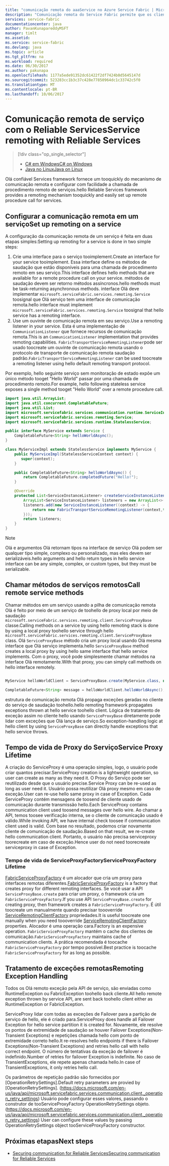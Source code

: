 ```yaml
---
title: "comunicação remota do aaaService no Azure Service Fabric | Microsoft Docs"
description: "Comunicação remota do Service Fabric permite que os clientes e serviços toocommunicate com serviços usando uma chamada de procedimento remoto."
services: service-fabric
documentationcenter: java
author: PavanKunapareddyMSFT
manager: timlt
ms.assetid: 
ms.service: service-fabric
ms.devlang: java
ms.topic: article
ms.tgt_pltfrm: na
ms.workload: required
ms.date: 06/30/2017
ms.author: pakunapa
ms.openlocfilehash: 1177a5ede91352dc61422f2df7424b0d5645147d
ms.sourcegitcommit: 523283cc1b3c37c428e77850964dc1c33742c5f0
ms.translationtype: MT
ms.contentlocale: pt-BR
ms.lasthandoff: 10/06/2017
---
```

# <a name="service-remoting-with-reliable-services"></a><span data-ttu-id="17b8c-103">Comunicação remota de serviço com o Reliable Services</span><span class="sxs-lookup"><span data-stu-id="17b8c-103">Service remoting with Reliable Services</span></span>
> [!div class="op_single_selector"]
> * [<span data-ttu-id="17b8c-104">C# em Windows</span><span class="sxs-lookup"><span data-stu-id="17b8c-104">C# on Windows</span></span>](service-fabric-reliable-services-communication-remoting.md)
> * [<span data-ttu-id="17b8c-105">Java no Linux</span><span class="sxs-lookup"><span data-stu-id="17b8c-105">Java on Linux</span></span>](service-fabric-reliable-services-communication-remoting-java.md)
>
>

<span data-ttu-id="17b8c-106">Olá confiável Services framework fornece um tooquickly do mecanismo de comunicação remota e configurar com facilidade a chamada de procedimento remoto de serviços.</span><span class="sxs-lookup"><span data-stu-id="17b8c-106">hello Reliable Services framework provides a remoting mechanism tooquickly and easily set up remote procedure call for services.</span></span>

## <a name="set-up-remoting-on-a-service"></a><span data-ttu-id="17b8c-107">Configurar a comunicação remota em um serviço</span><span class="sxs-lookup"><span data-stu-id="17b8c-107">Set up remoting on a service</span></span>
<span data-ttu-id="17b8c-108">A configuração da comunicação remota de um serviço é feita em duas etapas simples:</span><span class="sxs-lookup"><span data-stu-id="17b8c-108">Setting up remoting for a service is done in two simple steps:</span></span>

1. <span data-ttu-id="17b8c-109">Crie uma interface para o serviço tooimplement.</span><span class="sxs-lookup"><span data-stu-id="17b8c-109">Create an interface for your service tooimplement.</span></span> <span data-ttu-id="17b8c-110">Essa interface define os métodos de saudação que estão disponíveis para uma chamada de procedimento remoto em seu serviço.</span><span class="sxs-lookup"><span data-stu-id="17b8c-110">This interface defines hello methods that are available for a remote procedure call on your service.</span></span> <span data-ttu-id="17b8c-111">métodos de saudação devem ser retorno métodos assíncronos.</span><span class="sxs-lookup"><span data-stu-id="17b8c-111">hello methods must be task-returning asynchronous methods.</span></span> <span data-ttu-id="17b8c-112">interface Olá deve implementar `microsoft.serviceFabric.services.remoting.Service` toosignal que Olá serviço tem uma interface de comunicação remota.</span><span class="sxs-lookup"><span data-stu-id="17b8c-112">hello interface must implement `microsoft.serviceFabric.services.remoting.Service` toosignal that hello service has a remoting interface.</span></span>
2. <span data-ttu-id="17b8c-113">Use um ouvinte de comunicação remota em seu serviço.</span><span class="sxs-lookup"><span data-stu-id="17b8c-113">Use a remoting listener in your service.</span></span> <span data-ttu-id="17b8c-114">Esta é uma implementação de `CommunicationListener` que fornece recursos de comunicação remota.</span><span class="sxs-lookup"><span data-stu-id="17b8c-114">This is an `CommunicationListener` implementation that provides remoting capabilities.</span></span> <span data-ttu-id="17b8c-115">`FabricTransportServiceRemotingListener`pode ser usado toocreate um ouvinte de comunicação remota usando o protocolo de transporte de comunicação remota saudação padrão.</span><span class="sxs-lookup"><span data-stu-id="17b8c-115">`FabricTransportServiceRemotingListener` can be used toocreate a remoting listener using hello default remoting transport protocol.</span></span>

<span data-ttu-id="17b8c-116">Por exemplo, hello seguinte serviço sem monitoração de estado expõe um único método tooget "Hello World" passar por uma chamada de procedimento remoto.</span><span class="sxs-lookup"><span data-stu-id="17b8c-116">For example, hello following stateless service exposes a single method tooget "Hello World" over a remote procedure call.</span></span>

```java
import java.util.ArrayList;
import java.util.concurrent.CompletableFuture;
import java.util.List;
import microsoft.servicefabric.services.communication.runtime.ServiceInstanceListener;
import microsoft.servicefabric.services.remoting.Service;
import microsoft.servicefabric.services.runtime.StatelessService;

public interface MyService extends Service {
    CompletableFuture<String> helloWorldAsync();
}

class MyServiceImpl extends StatelessService implements MyService {
    public MyServiceImpl(StatelessServiceContext context) {
       super(context);
    }

    public CompletableFuture<String> helloWorldAsync() {
        return CompletableFuture.completedFuture("Hello!");
    }

    @Override
    protected List<ServiceInstanceListener> createServiceInstanceListeners() {
        ArrayList<ServiceInstanceListener> listeners = new ArrayList<>();
        listeners.add(new ServiceInstanceListener((context) -> {
            return new FabricTransportServiceRemotingListener(context,this);
        }));
        return listeners;
    }
}
```

> [!NOTE]
> <span data-ttu-id="17b8c-117">Olá e argumentos Olá retornam tipos na interface de serviço Olá podem ser qualquer tipo simple, complexo ou personalizado, mas eles devem ser serializáveis.</span><span class="sxs-lookup"><span data-stu-id="17b8c-117">hello arguments and hello return types in hello service interface can be any simple, complex, or custom types, but they must be serializable.</span></span>
>
>

## <a name="call-remote-service-methods"></a><span data-ttu-id="17b8c-118">Chamar métodos de serviços remotos</span><span class="sxs-lookup"><span data-stu-id="17b8c-118">Call remote service methods</span></span>
<span data-ttu-id="17b8c-119">Chamar métodos em um serviço usando a pilha de comunicação remota Olá é feito por meio de um serviço de toohello de proxy local por meio de saudação `microsoft.serviceFabric.services.remoting.client.ServiceProxyBase` classe.</span><span class="sxs-lookup"><span data-stu-id="17b8c-119">Calling methods on a service by using hello remoting stack is done by using a local proxy toohello service through hello `microsoft.serviceFabric.services.remoting.client.ServiceProxyBase` class.</span></span> <span data-ttu-id="17b8c-120">Olá `ServiceProxyBase` método cria um proxy local usando Olá mesma interface que Olá serviço implementa.</span><span class="sxs-lookup"><span data-stu-id="17b8c-120">hello `ServiceProxyBase` method creates a local proxy by using hello same interface that hello service implements.</span></span> <span data-ttu-id="17b8c-121">Com o proxy, você pode simplesmente chamar métodos na interface Olá remotamente.</span><span class="sxs-lookup"><span data-stu-id="17b8c-121">With that proxy, you can simply call methods on hello interface remotely.</span></span>

```java

MyService helloWorldClient = ServiceProxyBase.create(MyService.class, new URI("fabric:/MyApplication/MyHelloWorldService"));

CompletableFuture<String> message = helloWorldClient.helloWorldAsync();

```

<span data-ttu-id="17b8c-122">estrutura de comunicação remota Olá propaga exceções geradas no cliente do serviço de saudação toohello.</span><span class="sxs-lookup"><span data-stu-id="17b8c-122">hello remoting framework propagates exceptions thrown at hello service toohello client.</span></span> <span data-ttu-id="17b8c-123">Lógica de tratamento de exceção assim no cliente hello usando `ServiceProxyBase` diretamente pode lidar com exceções que Olá lança de serviço.</span><span class="sxs-lookup"><span data-stu-id="17b8c-123">So exception-handling logic at hello client by using `ServiceProxyBase` can directly handle exceptions that hello service throws.</span></span>

## <a name="service-proxy-lifetime"></a><span data-ttu-id="17b8c-124">Tempo de vida de Proxy do Serviço</span><span class="sxs-lookup"><span data-stu-id="17b8c-124">Service Proxy Lifetime</span></span>
<span data-ttu-id="17b8c-125">A criação do ServiceProxy é uma operação simples, logo, o usuário pode criar quantos precisar.</span><span class="sxs-lookup"><span data-stu-id="17b8c-125">ServiceProxy creation is a lightweight operation, so user can create as many as they need it.</span></span> <span data-ttu-id="17b8c-126">O Proxy do Serviço pode ser reutilizado desde que o usuário precise.</span><span class="sxs-lookup"><span data-stu-id="17b8c-126">Service Proxy can be re-used as long as user need it.</span></span> <span data-ttu-id="17b8c-127">Usuário possa reutilizar Olá proxy mesmo em caso de exceção.</span><span class="sxs-lookup"><span data-stu-id="17b8c-127">User can re-use hello same proxy in case of Exception.</span></span> <span data-ttu-id="17b8c-128">Cada ServiceProxy contém mensagens de toosend de cliente usado de comunicação durante transmissão hello.</span><span class="sxs-lookup"><span data-stu-id="17b8c-128">Each ServiceProxy contains communication client used toosend messages over hello wire.</span></span> <span data-ttu-id="17b8c-129">Ao chamar a API, temos toosee verificação interna, se o cliente de comunicação usado é válido.</span><span class="sxs-lookup"><span data-stu-id="17b8c-129">While invoking API, we have internal check toosee if communication client used is valid.</span></span> <span data-ttu-id="17b8c-130">Com base no resultado, podemos criar novamente cliente de comunicação de saudação.</span><span class="sxs-lookup"><span data-stu-id="17b8c-130">Based on that result, we re-create hello communication client.</span></span> <span data-ttu-id="17b8c-131">Portanto, o usuário não precisa serviceproxy toorecreate em caso de exceção.</span><span class="sxs-lookup"><span data-stu-id="17b8c-131">Hence user do not need toorecreate serviceproxy in case of Exception.</span></span>

### <a name="serviceproxyfactory-lifetime"></a><span data-ttu-id="17b8c-132">Tempo de vida de ServiceProxyFactory</span><span class="sxs-lookup"><span data-stu-id="17b8c-132">ServiceProxyFactory Lifetime</span></span>
<span data-ttu-id="17b8c-133">[FabricServiceProxyFactory](https://docs.microsoft.com/en-us/java/api/microsoft.servicefabric.services.remoting.client._fabric_service_proxy_factory) é um alocador que cria um proxy para interfaces remotas diferentes.</span><span class="sxs-lookup"><span data-stu-id="17b8c-133">[FabricServiceProxyFactory](https://docs.microsoft.com/en-us/java/api/microsoft.servicefabric.services.remoting.client._fabric_service_proxy_factory) is a factory that creates proxy for different remoting interfaces.</span></span> <span data-ttu-id="17b8c-134">Se você usar a API `ServiceProxyBase.create` para criar um proxy, o framework cria um `FabricServiceProxyFactory`.</span><span class="sxs-lookup"><span data-stu-id="17b8c-134">If you use API `ServiceProxyBase.create` for creating proxy, then framework creates a `FabricServiceProxyFactory`.</span></span>
<span data-ttu-id="17b8c-135">É útil toocreate um manualmente quando precisar toooverride [ServiceRemotingClientFactory](https://docs.microsoft.com/en-us/java/api/microsoft.servicefabric.services.remoting.client._service_remoting_client_factory) propriedades.</span><span class="sxs-lookup"><span data-stu-id="17b8c-135">It is useful toocreate one manually when you need toooverride [ServiceRemotingClientFactory](https://docs.microsoft.com/en-us/java/api/microsoft.servicefabric.services.remoting.client._service_remoting_client_factory) properties.</span></span>
<span data-ttu-id="17b8c-136">Alocador é uma operação cara.</span><span class="sxs-lookup"><span data-stu-id="17b8c-136">Factory is an expensive operation.</span></span> <span data-ttu-id="17b8c-137">`FabricServiceProxyFactory` mantém o cache dos clientes de comunicação.</span><span class="sxs-lookup"><span data-stu-id="17b8c-137">`FabricServiceProxyFactory` maintains cache of communication clients.</span></span>
<span data-ttu-id="17b8c-138">A prática recomendada é toocache `FabricServiceProxyFactory` por tempo possível.</span><span class="sxs-lookup"><span data-stu-id="17b8c-138">Best practice is toocache `FabricServiceProxyFactory` for as long as possible.</span></span>

## <a name="remoting-exception-handling"></a><span data-ttu-id="17b8c-139">Tratamento de exceções remotas</span><span class="sxs-lookup"><span data-stu-id="17b8c-139">Remoting Exception Handling</span></span>
<span data-ttu-id="17b8c-140">Todos os Olá remoto exceção pela API de serviço, são enviadas como RuntimeException ou FabricException toohello back cliente.</span><span class="sxs-lookup"><span data-stu-id="17b8c-140">All hello remote exception thrown by service API, are sent back toohello client either as RuntimeException or FabricException.</span></span>

<span data-ttu-id="17b8c-141">ServiceProxy lidar com todas as exceções de Failover para a partição de serviço de hello, ele é criado para.</span><span class="sxs-lookup"><span data-stu-id="17b8c-141">ServiceProxy does handle all Failover Exception for hello service partition it  is created for.</span></span> <span data-ttu-id="17b8c-142">Novamente, ele resolve os pontos de extremidade de saudação se houver Failover Exceptions(Non-Transient Exceptions) e repetições chamada hello com ponto de extremidade correto hello.</span><span class="sxs-lookup"><span data-stu-id="17b8c-142">It re-resolves hello endpoints if there is Failover Exceptions(Non-Transient Exceptions) and retries hello call with hello correct endpoint.</span></span> <span data-ttu-id="17b8c-143">O número de tentativas da exceção de failover é indefinido.</span><span class="sxs-lookup"><span data-stu-id="17b8c-143">Number of retries for failover Exception is indefinite.</span></span>
<span data-ttu-id="17b8c-144">No caso de TransientExceptions, ele repete apenas chamada hello.</span><span class="sxs-lookup"><span data-stu-id="17b8c-144">In case of TransientExceptions, it only retries hello call.</span></span>

<span data-ttu-id="17b8c-145">Os parâmetros de repetição padrão são fornecidos por [OperationRetrySettings].</span><span class="sxs-lookup"><span data-stu-id="17b8c-145">Default retry parameters are provied by [OperationRetrySettings].</span></span> <span data-ttu-id="17b8c-146">(https://docs.microsoft.com/en-us/java/api/microsoft.servicefabric.services.communication.client._operation_retry_settings) Usuário pode configurar esses valores, passando o construtor de tooServiceProxyFactory OperationRetrySettings objeto.</span><span class="sxs-lookup"><span data-stu-id="17b8c-146">(https://docs.microsoft.com/en-us/java/api/microsoft.servicefabric.services.communication.client._operation_retry_settings) User can configure these values by passing OperationRetrySettings object tooServiceProxyFactory constructor.</span></span>

## <a name="next-steps"></a><span data-ttu-id="17b8c-147">Próximas etapas</span><span class="sxs-lookup"><span data-stu-id="17b8c-147">Next steps</span></span>
* [<span data-ttu-id="17b8c-148">Securing communication for Reliable Services</span><span class="sxs-lookup"><span data-stu-id="17b8c-148">Securing communication for Reliable Services</span></span>](service-fabric-reliable-services-secure-communication.md)
